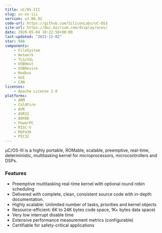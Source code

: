 ```yaml
---
title: uC/OS-III
slug: uc-os-iii
version: v3.08.02
code-url: https://github.com/SiliconLabs/uC-OS3
site-url: https://doc.micrium.com/display/ucos/
date: 2020-05-04 10:22:58+08:00
last-updated: "2022-12-02"
star: 948
components:
    - FileSystem
    - Network
    - TLS/SSL
    - USBHost
    - USBDevice
    - Modbus
    - GUI
    - CAN
licenses:
    - Apache License 2.0
platforms:
    - ARM
    - ColdFire
    - AVR
    - AVR32
    - 80X86
    - PowerPC
    - RISC-V
    - MSP430
    - PIC32
---
```

µC/OS-III is a highly portable, ROMable, scalable, preemptive, real-time, deterministic, multitasking kernel for microprocessors, microcontrollers and DSPs.

<!--more-->

### Features

- Preemptive multitasking real-time kernel with optional round robin scheduling
- Delivered with complete, clean, consistent source code with in-depth documentation.
- Highly scalable: Unlimited number of tasks, priorities and kernel objects
- Resource-efficient: 6K to 24K bytes code space, 1K+ bytes data space)
- Very low interrupt disable time
- Extensive performance measurement metrics (configurable)
- Certifiable for safety-critical applications

<!--github-projects-->
